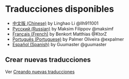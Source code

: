 # Traducciones disponibles

* [中文版 (Chinese)](https://github.com/llh911001/mostly-adequate-guide-chinese)  by Linghao Li @llh911001
* [Русский (Russian)](https://github.com/MostlyAdequate/mostly-adequate-guide-ru)  by Maksim Filippov @maksimf
* [Français (French)](https://github.com/MostlyAdequate/mostly-adequate-guide-fr) by Benkort Matthias @KtorZ
* [Português (Portuguese)](https://github.com/MostlyAdequate/mostly-adequate-guide-pt-BR) by Palmer Oliveira @expalmer
* [Español (Spanish)](https://github.com/MostlyAdequate/mostly-adequate-guide-es) by Guumaster @guumaster

## Crear nuevas traducciones

Ver [Creando nuevas traducciones](CONTRIBUTING-es.md#traducciones)
